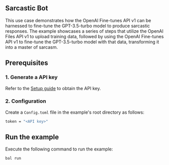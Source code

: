 
## Sarcastic Bot

This use case demonstrates how the OpenAI Fine-tunes API v1 can be harnessed to fine-tune the GPT-3.5-turbo model to produce sarcastic responses. The example showcases a series of steps that utilize the OpenAI Files API v1 to upload training data, followed by using the OpenAI Fine-tunes API v1 to fine-tune the GPT-3.5-turbo model with that data, transforming it into a master of sarcasm.

## Prerequisites

### 1. Generate a API key

Refer to the [Setup guide](https://central.ballerina.io/ballerinax/openai.finetunes/latest#setup-guide) to obtain the API key.

### 2. Configuration

Create a `Config.toml` file in the example's root directory as follows:

```bash
token = "<API key>"
```

## Run the example

Execute the following command to run the example:

```bash
bal run
```
